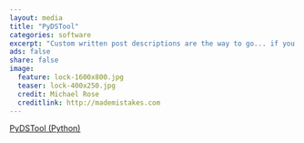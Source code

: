 ```yaml
---
layout: media
title: "PyDSTool"
categories: software
excerpt: "Custom written post descriptions are the way to go... if you're not lazy."
ads: false
share: false
image:
  feature: lock-1600x800.jpg
  teaser: lock-400x250.jpg
  credit: Michael Rose
  creditlink: http://mademistakes.com
---
```


[PyDSTool (Python)](http://www.ni.gsu.edu/~rclewley/PyDSTool/FrontPage.html)